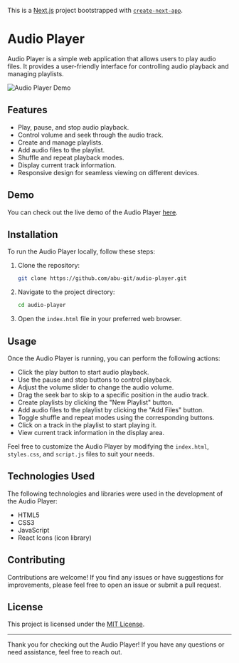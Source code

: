 This is a [Next.js](https://nextjs.org/) project bootstrapped with [`create-next-app`](https://github.com/vercel/next.js/tree/canary/packages/create-next-app).

# Audio Player

Audio Player is a simple web application that allows users to play audio files. It provides a user-friendly interface for controlling audio playback and managing playlists.

![Audio Player Demo](demo.gif)

## Features

- Play, pause, and stop audio playback.
- Control volume and seek through the audio track.
- Create and manage playlists.
- Add audio files to the playlist.
- Shuffle and repeat playback modes.
- Display current track information.
- Responsive design for seamless viewing on different devices.

## Demo

You can check out the live demo of the Audio Player [here](https://abu-git.github.io/audio-player/).

## Installation

To run the Audio Player locally, follow these steps:

1. Clone the repository:
   ```bash
   git clone https://github.com/abu-git/audio-player.git
   ```

2. Navigate to the project directory:
   ```bash
   cd audio-player
   ```

3. Open the `index.html` file in your preferred web browser.

## Usage

Once the Audio Player is running, you can perform the following actions:

- Click the play button to start audio playback.
- Use the pause and stop buttons to control playback.
- Adjust the volume slider to change the audio volume.
- Drag the seek bar to skip to a specific position in the audio track.
- Create playlists by clicking the "New Playlist" button.
- Add audio files to the playlist by clicking the "Add Files" button.
- Toggle shuffle and repeat modes using the corresponding buttons.
- Click on a track in the playlist to start playing it.
- View current track information in the display area.

Feel free to customize the Audio Player by modifying the `index.html`, `styles.css`, and `script.js` files to suit your needs.

## Technologies Used

The following technologies and libraries were used in the development of the Audio Player:

- HTML5
- CSS3
- JavaScript
- React Icons (icon library)

## Contributing

Contributions are welcome! If you find any issues or have suggestions for improvements, please feel free to open an issue or submit a pull request.

## License

This project is licensed under the [MIT License](LICENSE).

---

Thank you for checking out the Audio Player! If you have any questions or need assistance, feel free to reach out.
```

